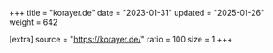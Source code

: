 +++
title = "korayer.de"
date = "2023-01-31"
updated = "2025-01-26"
weight = 642

[extra]
source = "https://korayer.de/"
ratio = 100
size = 1
+++
